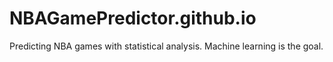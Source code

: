 # NBAGamePredictor.github.io
Predicting NBA games with statistical analysis. Machine learning is the goal.
